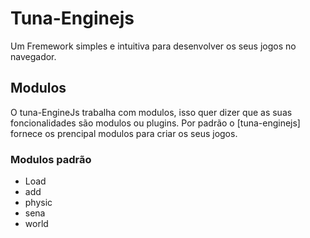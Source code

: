 <h1>Tuna-Enginejs</h1>

 <p>Um Fremework simples e intuitiva para desenvolver os seus jogos no navegador.</p> 
 <h2>Modulos</h2>
 <p>O tuna-EngineJs trabalha com modulos, isso quer dizer que as suas foncionalidades são modulos ou plugins. Por padrão o [tuna-enginejs] fornece 
 os prencipal modulos para criar os seus jogos.</p>
 <h3>Modulos padrão</h3>
 <ul>
  <li>Load</li>
  <li>add</li>
  <li>physic</li>
  <li>sena</li>
  <li>world</li>
 </ul>